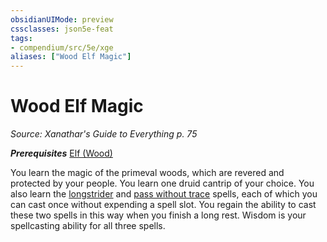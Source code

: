 ```yaml
---
obsidianUIMode: preview
cssclasses: json5e-feat
tags:
- compendium/src/5e/xge
aliases: ["Wood Elf Magic"]
---
```

# Wood Elf Magic
*Source: Xanathar's Guide to Everything p. 75*  

***Prerequisites*** [Elf (Wood)](../../races/elf-wood.md#)

You learn the magic of the primeval woods, which are revered and protected by your people. You learn one druid cantrip of your choice. You also learn the [longstrider](../../spells/longstrider.md#) and [pass without trace](../../spells/pass-without-trace.md#) spells, each of which you can cast once without expending a spell slot. You regain the ability to cast these two spells in this way when you finish a long rest. Wisdom is your spellcasting ability for all three spells.